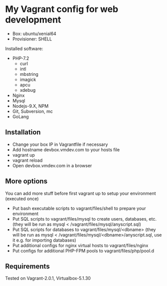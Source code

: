 # My Vagrant config for web development

* Box: ubuntu/xenial64
* Provisioner: SHELL

Installed software:

* PHP-7.2
    * curl
    * intl
    * mbstring
    * imagick
    * apcu
    * xdebug
* Nginx
* Mysql
* Nodejs-9.X, NPM
* Git, Subversion, mc
* GoLang

## Installation
* Change your box IP in Vagrantfile if necessary
* Add hostname devbox.vmdev.com to your hosts file
* vagrant up
* vagrant reload
* Open devbox.vmdev.com in a browser

## More options
You can add more stuff before first vagrant up to setup your environment (executed once)
* Put bash executable scripts to vagrant/files/shell to prepare your environment
* Put SQL scripts to vagrant/files/mysql to create users, databases, etc.
(they will be run as mysql < /vagrant/files/mysql/anyscript.sql)
* Put SQL scripts for databases to vagrant/files/mysql/&lt;dbname&gt;
(they will be run as mysql <dbname> < /vagrant/files/mysql/&lt;dbname&gt;/anyscript.sql, use it e.g. for importing databases)
* Put additional configs for nginx virtual hosts to vagrant/files/nginx
* Put configs for additional PHP-FPM pools to vagrant/files/php/pool.d

## Requirements
Tested on Vagrant-2.0.1, Virtualbox-5.1.30

